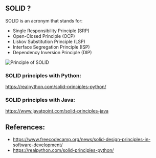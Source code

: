 ## SOLID ?
SOLID is an acronym that stands for:

- Single Responsibility Principle (SRP)
- Open-Closed Principle (OCP)
- Liskov Substitution Principle (LSP)
- Interface Segregation Principle (ISP)
- Dependency Inversion Principle (DIP)

![Principle of SOLID](https://media.licdn.com/dms/image/D5622AQHkU3MTClQMOw/feedshare-shrink_2048_1536/0/1689848364234?e=1692835200&v=beta&t=Eke9rylSO7DRA9zgsjhRkVP6Qzm6VjrwCwIMYiGXPoo)

### SOLID principles with Python:
https://realpython.com/solid-principles-python/

### SOLID principles with Java:
https://www.javatpoint.com/solid-principles-java

## References: 
- https://www.freecodecamp.org/news/solid-design-principles-in-software-development/
- https://realpython.com/solid-principles-python/